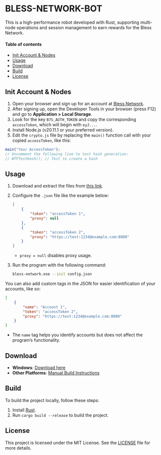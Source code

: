 # BLESS-NETWORK-BOT
This is a high-performance robot developed with Rust, supporting multi-node operations and session management to earn rewards for the Bless Network.

#### Table of contents

* [Init Account & Nodes](#init-account-&-nodes)
* [Usage](#usage)
* [Download](#download)
* [Build](#build)
* [License](#license)

## Init Account & Nodes
1. Open your browser and sign up for an account at [Bless Network](https://bless.network/dashboard?ref=0F4X45).
2. After signing up, open the Developer Tools in your browser (press F12) and go to **Application > Local Storage**.
3. Look for the key `B7S_AUTH_TOKEN` and copy the corresponding `accessToken`, which will begin with `eyJ...`.
4. Install Node.js (v20.11.1 or your preferred version).
5. Edit the `crypto.js` file by replacing the `main()` function call with your copied `accessToken`, like this:

```javascript
main("Your AccessToken");
// Uncomment the following line to test hash generation:
// WTFTestHash(); // Test to create a hash
```

## Usage

1. Download and extract the files from [this link](#download).
2. Configure the `.json` file like the example below:

    ```json
    [
        {
            "token": "accessToken 1",
            "proxy": null
        },
        {
            "token": "accessToken 2",
            "proxy": "https://test:1234@example.com:8080"
        }
    ]
    ```

    - `proxy = null` disables proxy usage.

3. Run the program with the following command:

    ```bash
    bless-network.exe --init config.json
    ```

You can also add custom tags in the JSON for easier identification of your accounts, like so:

```json
[
    {
        "name": "Account 1",
        "token": "accessToken 2",
        "proxy": "https://test:1234@example.com:8080"
    }
]
```

- The `name` tag helps you identify accounts but does not affect the program’s functionality.

## Download

- **Windows**: [Download here](https://github.com/mantvmass/bless-network/releases)
- **Other Platforms**: [Manual Build Instructions](#build)

## Build
To build the project locally, follow these steps:
1. Install [Rust](https://www.rust-lang.org/tools/install).
2. Run `cargo build --release` to build the project.

## License
This project is licensed under the MIT License. See the [LICENSE](https://github.com/mantvmass/bless-network/LICENSE) file for more details.